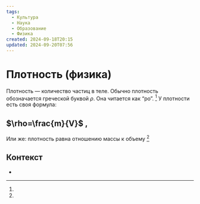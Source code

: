 ```yaml
---
tags:
  - Культура
  - Наука
  - Образование
  - Физика
created: 2024-09-18T20:15
updated: 2024-09-20T07:56
---
```

# Плотность (физика)

Плотность — количество частиц в теле.
Обычно плотность обозначается греческой буквой $\rho$. Она читается как “ро”. [^1]
У плотности есть своя формула:
## $\rho=\frac{m}{V}$ ,
Или же: плотность равна отношению массы к объему [^2]
## Контекст
- 

[^1]:
[^2]:

